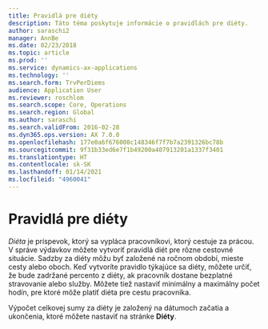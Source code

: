 ```yaml
---
title: Pravidlá pre diéty
description: Táto téma poskytuje informácie o pravidlách pre diéty.
author: saraschi2
manager: AnnBe
ms.date: 02/23/2018
ms.topic: article
ms.prod: ''
ms.service: dynamics-ax-applications
ms.technology: ''
ms.search.form: TrvPerDiems
audience: Application User
ms.reviewer: roschlom
ms.search.scope: Core, Operations
ms.search.region: Global
ms.author: saraschi
ms.search.validFrom: 2016-02-28
ms.dyn365.ops.version: AX 7.0.0
ms.openlocfilehash: 177e0a6f676000c148346f7f7b7a2391326bc78b
ms.sourcegitcommit: 9f31b33ed6e7f1b49200a407913201a1337f3401
ms.translationtype: HT
ms.contentlocale: sk-SK
ms.lasthandoff: 01/14/2021
ms.locfileid: "4960041"
---
```

# <a name="per-diem-rules"></a>Pravidlá pre diéty

*Diéta* je príspevok, ktorý sa vypláca pracovníkovi, ktorý cestuje za prácou. V správe výdavkov môžete vytvoriť pravidlá diét pre rôzne cestovné situácie. Sadzby za diéty môžu byť založené na ročnom období, mieste cesty alebo oboch. Keď vytvoríte pravidlo týkajúce sa diéty, môžete určiť, že bude zadržané percento z diéty, ak pracovník dostane bezplatné stravovanie alebo služby. Môžete tiež nastaviť minimálny a maximálny počet hodín, pre ktoré môže platiť diéta pre cestu pracovníka.

Výpočet celkovej sumy za diéty je založený na dátumoch začatia a ukončenia, ktoré môžete nastaviť na stránke **Diéty**.
